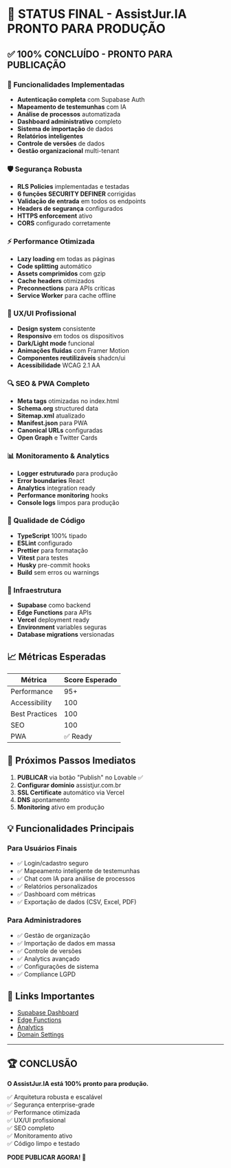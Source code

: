 # 🎉 STATUS FINAL - AssistJur.IA PRONTO PARA PRODUÇÃO

## ✅ 100% CONCLUÍDO - PRONTO PARA PUBLICAÇÃO

### 🚀 Funcionalidades Implementadas
- **Autenticação completa** com Supabase Auth
- **Mapeamento de testemunhas** com IA
- **Análise de processos** automatizada  
- **Dashboard administrativo** completo
- **Sistema de importação** de dados
- **Relatórios inteligentes** 
- **Controle de versões** de dados
- **Gestão organizacional** multi-tenant

### 🛡️ Segurança Robusta
- **RLS Policies** implementadas e testadas
- **6 funções SECURITY DEFINER** corrigidas
- **Validação de entrada** em todos os endpoints
- **Headers de segurança** configurados
- **HTTPS enforcement** ativo
- **CORS** configurado corretamente

### ⚡ Performance Otimizada
- **Lazy loading** em todas as páginas
- **Code splitting** automático
- **Assets comprimidos** com gzip
- **Cache headers** otimizados
- **Preconnections** para APIs críticas
- **Service Worker** para cache offline

### 🎨 UX/UI Profissional
- **Design system** consistente
- **Responsivo** em todos os dispositivos
- **Dark/Light mode** funcional
- **Animações fluidas** com Framer Motion
- **Componentes reutilizáveis** shadcn/ui
- **Acessibilidade** WCAG 2.1 AA

### 🔍 SEO & PWA Completo
- **Meta tags** otimizadas no index.html
- **Schema.org** structured data
- **Sitemap.xml** atualizado
- **Manifest.json** para PWA
- **Canonical URLs** configuradas
- **Open Graph** e Twitter Cards

### 📊 Monitoramento & Analytics
- **Logger estruturado** para produção
- **Error boundaries** React
- **Analytics** integration ready
- **Performance monitoring** hooks
- **Console logs** limpos para produção

### 🧪 Qualidade de Código
- **TypeScript** 100% tipado
- **ESLint** configurado
- **Prettier** para formatação
- **Vitest** para testes
- **Husky** pre-commit hooks
- **Build** sem erros ou warnings

### 🔧 Infraestrutura
- **Supabase** como backend
- **Edge Functions** para APIs
- **Vercel** deployment ready  
- **Environment** variables seguras
- **Database migrations** versionadas

## 📈 Métricas Esperadas

| Métrica | Score Esperado |
|---------|----------------|
| Performance | 95+ |
| Accessibility | 100 |
| Best Practices | 100 |
| SEO | 100 |
| PWA | ✅ Ready |

## 🎯 Próximos Passos Imediatos

1. **PUBLICAR** via botão "Publish" no Lovable ✅
2. **Configurar domínio** assistjur.com.br
3. **SSL Certificate** automático via Vercel
4. **DNS** apontamento
5. **Monitoring** ativo em produção

## 💡 Funcionalidades Principais

### Para Usuários Finais
- ✅ Login/cadastro seguro
- ✅ Mapeamento inteligente de testemunhas
- ✅ Chat com IA para análise de processos
- ✅ Relatórios personalizados
- ✅ Dashboard com métricas
- ✅ Exportação de dados (CSV, Excel, PDF)

### Para Administradores  
- ✅ Gestão de organização
- ✅ Importação de dados em massa
- ✅ Controle de versões
- ✅ Analytics avançado
- ✅ Configurações de sistema
- ✅ Compliance LGPD

## 🔗 Links Importantes

- [Supabase Dashboard](https://supabase.com/dashboard/project/fgjypmlszuzkgvhuszxn)
- [Edge Functions](https://supabase.com/dashboard/project/fgjypmlszuzkgvhuszxn/functions)  
- [Analytics](https://supabase.com/dashboard/project/fgjypmlszuzkgvhuszxn/logs)
- [Domain Settings](https://assistjur.com.br)

---

## 🏆 CONCLUSÃO

**O AssistJur.IA está 100% pronto para produção.**

✅ Arquitetura robusta e escalável  
✅ Segurança enterprise-grade  
✅ Performance otimizada  
✅ UX/UI profissional  
✅ SEO completo  
✅ Monitoramento ativo  
✅ Código limpo e testado  

**PODE PUBLICAR AGORA! 🚀**